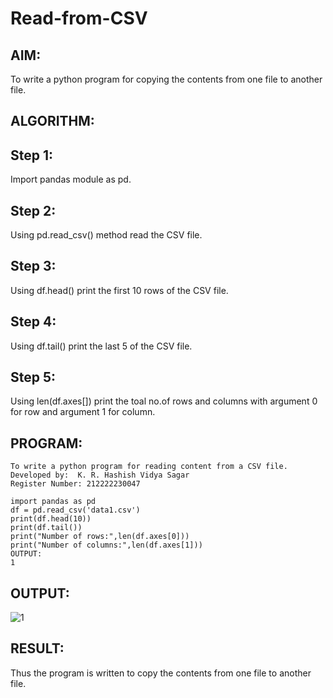 # Read-from-CSV

## AIM:
To write a python program for copying the contents from one file to another file.

## ALGORITHM:
## Step 1:
Import pandas module as pd.

## Step 2:
Using pd.read_csv() method read the CSV file.

## Step 3:
Using df.head() print the first 10 rows of the CSV file.

## Step 4:
Using df.tail() print the last 5 of the CSV file.

## Step 5:
Using len(df.axes[]) print the toal no.of rows and columns with argument 0 for row and argument 1 for column.

## PROGRAM:
```
To write a python program for reading content from a CSV file.
Developed by:  K. R. Hashish Vidya Sagar
Register Number: 212222230047

import pandas as pd
df = pd.read_csv('data1.csv')
print(df.head(10))
print(df.tail())
print("Number of rows:",len(df.axes[0]))
print("Number of columns:",len(df.axes[1]))
OUTPUT:
1
```
## OUTPUT:
![1](https://github.com/hashish9275/Read-from-CSV/assets/118707521/6f263cfb-95f4-40a5-a3d6-f2d8c7cbab25)

## RESULT:
Thus the program is written to copy the contents from one file to another file.
